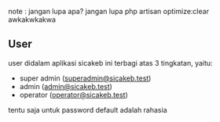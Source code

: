 note :
jangan lupa apa? jangan lupa php artisan optimize:clear
awkakwkakwa

## User

user didalam aplikasi sicakeb ini terbagi atas 3 tingkatan, yaitu:
- super admin (superadmin@sicakeb.test)
- admin (admin@sicakeb.test)
- operator (operator@sicakeb.test)
    
tentu saja untuk password default adalah rahasia
